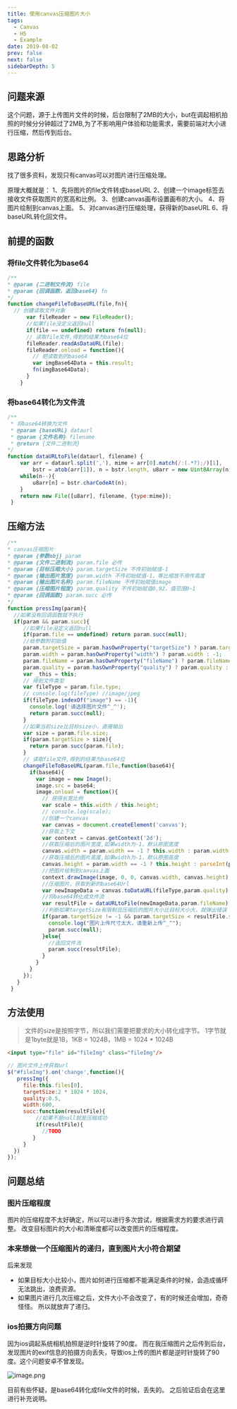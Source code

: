 ```yaml
---
title: 使用canvas压缩图片大小
tags: 
  - Canvas
  - H5
  - Example
date: 2019-08-02
prev: false
next: false
sidebarDepth: 5
---
```

## 问题来源
这个问题，源于上传图片文件的时候，后台限制了2MB的大小，but在调起相机拍照的时候分分钟超过了2MB,为了不影响用户体验和功能需求，需要前端对大小进行压缩，然后传到后台。

## 思路分析
找了很多资料，发现只有canvas可以对图片进行压缩处理。

原理大概就是：
1、先将图片的file文件转成baseURL
2、创建一个image标签去接收文件获取图片的宽高和比例。
3、创建canvas画布设置画布的大小。
4、将图片绘制到canvas上面。
5、对canvas进行压缩处理，获得新的baseURL
6、将baseURL转化回文件。

## 前提的函数
### 将file文件转化为base64
```js
/**
* @param {二进制文件流} file 
* @param {回调函数，返回base64} fn 
*/
function changeFileToBaseURL(file,fn){
  // 创建读取文件对象
      var fileReader = new FileReader();
      //如果file没定义返回null
      if(file == undefined) return fn(null);
      // 读取file文件,得到的结果为base64位
      fileReader.readAsDataURL(file);
      fileReader.onload = function(){
        // 把读取到的base64
        var imgBase64Data = this.result;
        fn(imgBase64Data);
      }
    }
```
### 将base64转化为文件流
```js
/**
 * 将base64转换为文件
 * @param {baseURL} dataurl 
 * @param {文件名称} filename 
 * @return {文件二进制流}
*/
function dataURLtoFile(dataurl, filename) {
    var arr = dataurl.split(','), mime = arr[0].match(/:(.*?);/)[1],
        bstr = atob(arr[1]), n = bstr.length, u8arr = new Uint8Array(n);
    while(n--){
        u8arr[n] = bstr.charCodeAt(n);
    }
    return new File([u8arr], filename, {type:mime});
 }
```

## 压缩方法
```js
/**
* canvas压缩图片
* @param {参数obj} param 
* @param {文件二进制流} param.file 必传
* @param {目标压缩大小} param.targetSize 不传初始赋值-1
* @param {输出图片宽度} param.width 不传初始赋值-1，等比缩放不用传高度
* @param {输出图片名称} param.fileName 不传初始赋值image
* @param {压缩图片程度} param.quality 不传初始赋值0.92。值范围0~1
* @param {回调函数} param.succ 必传
*/
function pressImg(param){
  //如果没有回调函数就不执行
  if(param && param.succ){
     //如果file没定义返回null
     if(param.file == undefined) return param.succ(null);
     //给参数附初始值
     param.targetSize = param.hasOwnProperty("targetSize") ? param.targetSize : -1;
     param.width = param.hasOwnProperty("width") ? param.width : -1;
     param.fileName = param.hasOwnProperty("fileName") ? param.fileName: "image";
     param.quality = param.hasOwnProperty("quality") ? param.quality : 0.92;
     var _this = this;
     // 得到文件类型
     var fileType = param.file.type;
     // console.log(fileType) //image/jpeg
     if(fileType.indexOf("image") == -1){
       console.log('请选择图片文件^_^');
       return param.succ(null);
     }
     //如果当前size比目标size小，直接输出
     var size = param.file.size;
     if(param.targetSize > size){
       return param.succ(param.file);
     }
     // 读取file文件,得到的结果为base64位
     changeFileToBaseURL(param.file,function(base64){
       if(base64){
         var image = new Image();
         image.src = base64;
         image.onload = function(){
           // 获得长宽比例
           var scale = this.width / this.height;
           // console.log(scale);
           //创建一个canvas
           var canvas = document.createElement('canvas');
           //获取上下文
           var context = canvas.getContext('2d');
           //获取压缩后的图片宽度,如果width为-1，默认原图宽度
           canvas.width = param.width == -1 ? this.width : param.width;
           //获取压缩后的图片高度,如果width为-1，默认原图高度
           canvas.height = param.width == -1 ? this.height : parseInt(param.width / scale);
           //把图片绘制到canvas上面
           context.drawImage(image, 0, 0, canvas.width, canvas.height);
           //压缩图片，获取到新的base64Url
           var newImageData = canvas.toDataURL(fileType,param.quality);
           //将base64转化成文件流
           var resultFile = dataURLtoFile(newImageData,param.fileName);
           //判断如果targetSize有限制且压缩后的图片大小比目标大小大，就弹出错误
           if(param.targetSize != -1 && param.targetSize < resultFile.size){
             console.log("图片上传尺寸太大，请重新上传^_^");
             param.succ(null);
           }else{
             //返回文件流
             param.succ(resultFile);
           }
         }
       }
     });
   }
 }
```

## 方法使用
>文件的size是按照字节，所以我们需要把要求的大小转化成字节。
1字节就是1byte就是1B，1KB = 1024B，1MB = 1024 * 1024B
```html
<input type="file" id="fileImg" class="fileImg"/>
```
```js
// 图片文件上传获取url
$("#fileImg").on('change',function(){
   pressImg({
     file:this.files[0],
     targetSize:2 * 1024 * 1024,
     quality:0.5,
     width:600,
     succ:function(resultFile){
         //如果不是null就是压缩成功
         if(resultFile){
           //TODO
        }
     }
  })
});
```

## 问题总结
### 图片压缩程度
图片的压缩程度不太好确定，所以可以进行多次尝试，根据需求方的要求进行调整。
改变目标图片的大小和清晰度都可以改变图片的压缩程度。
### 本来想做一个压缩图片的递归，直到图片大小符合期望
后来发现
- 如果目标大小比较小，图片如何进行压缩都不能满足条件的时候，会造成循环无法跳出，浪费资源。
- 如果图片进行几次压缩之后，文件大小不会改变了，有的时候还会增加，奇奇怪怪。
所以就放弃了递归。

### ios拍摄方向问题
因为ios调起系统相机拍照是逆时针旋转了90度。
而在我压缩图片之后传到后台，发现图片的exif信息的拍摄方向丢失，导致ios上传的图片都是逆时针旋转了90度。这个问题安卓不曾发现。

![image.png](https://user-gold-cdn.xitu.io/2019/8/2/16c506706b3bd4f8?w=259&h=145&f=png&s=1900)

目前有些怀疑，是base64转化成file文件的时候，丢失的。
之后验证后会在这里进行补充说明。


